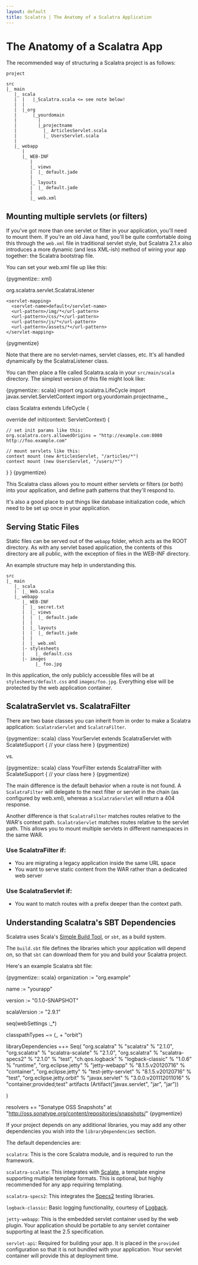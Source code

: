 ```yaml
---
layout: default
title: Scalatra | The Anatomy of a Scalatra Application
---
```


<div class="page-header">
  <h1>The Anatomy of a Scalatra App</h1>
</div>

The recommended way of structuring a Scalatra project is as follows:

    project

    src
    |_ main
       |_ scala
       |  |   |_Scalatra.scala <= see note below!
       |  |
       |  |_org
       |      |_yourdomain
       |        |
       |        |_projectname
       |          |_ ArticlesServlet.scala
       |          |_ UsersServlet.scala
       |
       |_ webapp
          |
          |_ WEB-INF
             |
             |_ views
             |  |_ default.jade
             |
             |_ layouts
             |  |_ default.jade
             |
             |_ web.xml


## Mounting multiple servlets (or filters)

If you've got more than one servlet or filter in your application, you'll
need to mount them. If you're an old Java hand, you'll be quite comfortable
doing this through the `web.xml` file in traditional servlet style, but
Scalatra 2.1.x also introduces a more dynamic (and less XML-ish) method
of wiring your app together: the Scalatra bootstrap file.

You can set your web.xml file up like this:

{pygmentize:: xml}
<?xml version="1.0" encoding="UTF-8"?>
<web-app xmlns="http://java.sun.com/xml/ns/javaee"
      xmlns:xsi="http://www.w3.org/2001/XMLSchema-instance"
      xsi:schemaLocation="http://java.sun.com/xml/ns/javaee http://java.sun.com/xml/ns/javaee/web-app_3_0.xsd"
      version="3.0">
    <listener>
      <listener-class>org.scalatra.servlet.ScalatraListener</listener-class>
    </listener>

    <servlet-mapping>
      <servlet-name>default</servlet-name>
      <url-pattern>/img/*</url-pattern>
      <url-pattern>/css/*</url-pattern>
      <url-pattern>/js/*</url-pattern>
      <url-pattern>/assets/*</url-pattern>
    </servlet-mapping>
</web-app>
{pygmentize}

Note that there are no servlet-names, servlet classes, etc. It's all handled
dynamically by the ScalatraListener class.

You can then place a file called Scalatra.scala in your `src/main/scala`
directory. The simplest version of this file might look like:

{pygmentize:: scala}
import org.scalatra.LifeCycle
import javax.servlet.ServletContext
import org.yourdomain.projectname._

class Scalatra extends LifeCycle {

  override def init(context: ServletContext) {

    // set init params like this:
    org.scalatra.cors.allowedOrigins = "http://example.com:8080 http://foo.example.com"

    // mount servlets like this:
    context mount (new ArticlesServlet, "/articles/*")
    context mount (new UsersServlet, "/users/*")
  }
}
{pygmentize}

This Scalatra class allows you to mount either servlets or filters (or both)
into your application, and define path patterns that they'll respond to.

It's also a good place to put things like database initialization code, which
need to be set up once in your application.


## Serving Static Files

Static files can be served out of the `webapp` folder, which acts as the ROOT
directory. As with any servlet based application, the contents of this directory
are all public, with the exception of files in the WEB-INF directory.

An example structure may help in understanding this.

    src
    |_ main
       |_ scala
       |  |_ Web.scala
       |_ webapp
          |_ WEB-INF
          |  |_ secret.txt
          |  |_ views
          |  |  |_ default.jade
          |  |
          |  |_ layouts
          |  |  |_ default.jade
          |  |
          |  |_ web.xml
          |- stylesheets
          |    |_ default.css
          |- images
               |_ foo.jpg


In this application, the only publicly accessible files will be at
`stylesheets/default.css` and `images/foo.jpg`. Everything else will be
protected by the web application container.


## ScalatraServlet vs. ScalatraFilter

There are two base classes you can inherit from in order to make a
Scalatra application: `ScalatraServlet` and `ScalatraFilter`.

{pygmentize:: scala}
class YourServlet extends ScalatraServlet with ScalateSupport {
  // your class here
}
{pygmentize}

vs.

{pygmentize:: scala}
class YourFilter extends ScalatraFilter with ScalateSupport {
  // your class here
}
{pygmentize}

The main difference is the default behavior when a route is not found.
A `ScalatraFilter` will delegate to the next filter or servlet in the chain (as
configured by web.xml), whereas a `ScalatraServlet` will return a 404
response.

Another difference is that `ScalatraFilter` matches routes relative to
the WAR's context path. `ScalatraServlet` matches routes relative to the
servlet path. This allows you to mount multiple servlets in different namespaces
in the same WAR.

### Use ScalatraFilter if:

* You are migrating a legacy application inside the same URL space
* You want to serve static content from the WAR rather than a
  dedicated web server

### Use ScalatraServlet if:

* You want to match routes with a prefix deeper than the context path.


## Understanding Scalatra's SBT Dependencies

Scalatra uses Scala's [Simple Build Tool][sbt-site], or `sbt`, as a build system.

[sbt-site]: http://www.scala-sbt.org/

The `build.sbt` file defines the libraries which your application will depend on,
so that `sbt` can download them for you and build your Scalatra project.

Here's an example Scalatra sbt file:

{pygmentize:: scala}
organization := "org.example"

name := "yourapp"

version := "0.1.0-SNAPSHOT"

scalaVersion := "2.9.1"

seq(webSettings :_*)

classpathTypes ~= (_ + "orbit")

libraryDependencies ++= Seq(
  "org.scalatra" % "scalatra" % "2.1.0",
  "org.scalatra" % "scalatra-scalate" % "2.1.0",
  "org.scalatra" % "scalatra-specs2" % "2.1.0" % "test",
  "ch.qos.logback" % "logback-classic" % "1.0.6" % "runtime",
  "org.eclipse.jetty"        % "jetty-webapp"           % "8.1.5.v20120716"     % "container",
  "org.eclipse.jetty"        % "test-jetty-servlet"     % "8.1.5.v20120716"     % "test",
  "org.eclipse.jetty.orbit"  % "javax.servlet"          % "3.0.0.v201112011016" % "container;provided;test" artifacts (Artifact("javax.servlet", "jar", "jar"))

)

resolvers += "Sonatype OSS Snapshots" at "http://oss.sonatype.org/content/repositories/snapshots/"
{pygmentize}

If your project depends on any additional libraries, you may add any other
dependencies you wish into the `libraryDependencies` section.

The default dependencies are:

`scalatra`: This is the core Scalatra module, and is required to run the framework.

`scalatra-scalate`: This integrates with [Scalate](http://scalate.fusesource.org),
a template engine supporting multiple template formats.  This is optional, but
highly recommended for any app requiring templating.

`scalatra-specs2`: This integrates the [Specs2][specs2] testing libraries.

`logback-classic`: Basic logging functionality, courtesy of [Logback][qos-ch].

`jetty-webapp`: This is the embedded servlet container used by the web plugin.
Your application should be portable to any servlet container supporting at least
the 2.5 specification.

`servlet-api`: Required for building your app.  It is placed in the `provided`
configuration so that it is not bundled with your application.  Your servlet
container will provide this at deployment time.

[specs2]: https://github.com/etorreborre/specs2
[qos-ch]: http://logback.qos.ch/


